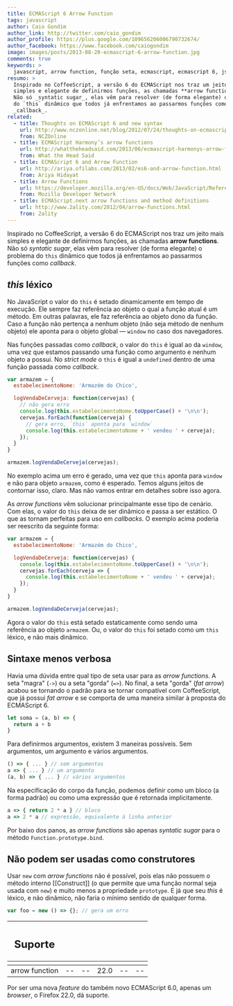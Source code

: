 ```yaml
---
title: ECMAScript 6 Arrow Function
tags: javascript
author: Caio Gondim
author_link: http://twitter.com/caio_gondim
author_profile: https://plus.google.com/109656206006790732674/
author_facebook: https://www.facebook.com/caiogondim
image: images/posts/2013-08-20-ecmascript-6-arrow-function.jpg
comments: true
keywords: >
  javascript, arrow function, função seta, ecmascript, ecmascript 6, js, coffeescript, firefox
resumo: >
  Inspirado no CoffeeScript, a versão 6 do ECMAScript nos traz um jeito mais
  simples e elegante de definirmos funções, as chamadas **arrow functions**.
  Não só _syntatic sugar_, elas vêm para resolver (de forma elegante) o problema
  do `this` dinâmico que todos já enfrentamos ao passarmos funções como
  _callback_.
related:
  - title: Thoughts on ECMAScript 6 and new syntax
    url: http://www.nczonline.net/blog/2012/07/24/thoughts-on-ecmascript-6-and-new-syntax/
    from: NCZOnline
  - title: ECMAScript Harmony’s arrow functions
    url: http://whattheheadsaid.com/2013/06/ecmascript-harmonys-arrow-functions
    from: What the Head Said
  - title: ECMAScript 6 and Arrow Function
    url: http://ariya.ofilabs.com/2013/02/es6-and-arrow-function.html
    from: Ariya Hidayat
  - title: Arrow Functions
    url: https://developer.mozilla.org/en-US/docs/Web/JavaScript/Reference/arrow_functions
    from: Mozilla Developer Network
  - title: ECMAScript.next arrow functions and method definitions
    url: http://www.2ality.com/2012/04/arrow-functions.html
    from: 2ality
---
```


Inspirado no CoffeeScript, a versão 6 do ECMAScript nos traz um jeito mais
simples e elegante de definirmos funções, as chamadas **arrow functions**. Não
só _syntatic sugar_, elas vêm para resolver (de forma elegante) o problema do
`this` dinâmico que todos já enfrentamos ao passarmos funções como _callback_.


## _this_ léxico

No JavaScript o valor do `this` é setado dinamicamente em tempo de execução. Ele
sempre faz referência ao objeto o qual a função atual é um método. Em outras
palavras, ele faz referência ao objeto dono da função. Caso a função não
pertença a nenhum objeto (não seja método de nenhum objeto) ele aponta para o
objeto global — `window` no caso dos navegadores.

Nas funções passadas como _callback_, o valor do `this` é igual ao da `window`,
uma vez que estamos passando uma função como argumento e nenhum objeto a possui.
No _strict mode_ o `this` é igual a `undefined` dentro de uma função passada
como _callback_.

```javascript
var armazem = {
  estabelecimentoNome: 'Armazém do Chico',

  logVendaDeCerveja: function(cervejas) {
    // não gera erro
    console.log(this.estabelecimentoNome.toUpperCase() + '\n\n');
    cervejas.forEach(function(cerveja) {
      // gera erro, `this` aponta para `window`
      console.log(this.estabelecimentoNome + ' vendeu ' + cerveja);
    });
  }
}

armazem.logVendaDeCerveja(cervejas);
```

No exemplo acima um erro é gerado, uma vez que `this` aponta para `window` e não
para objeto `armazem`, como é esperado. Temos alguns jeitos de contornar isso,
claro. Mas não vamos entrar em detalhes sobre isso agora.

As _arrow functions_ vêm solucionar principalmante esse tipo de cenário. Com
elas, o valor do `this` deixa de ser dinâmico e passa a ser estático. O que as
tornam perfeitas para uso em _callbacks_. O exemplo acima poderia ser reescrito
da seguinte forma:

```javascript
var armazem = {
  estabelecimentoNome: 'Armazém do Chico',

  logVendaDeCerveja: function(cervejas) {
    console.log(this.estabelecimentoNome.toUpperCase() + '\n\n');
    cervejas.forEach(cerveja => {
      console.log(this.estabelecimentoNome + ' vendeu ' + cerveja);
    });
  }
}

armazem.logVendaDeCerveja(cervejas);
```

Agora o valor do `this` está setado estaticamente como sendo uma referência ao
objeto `armazem`. Ou, o valor do `this` foi setado como um `this` léxico, e não
mais dinâmico.


## Sintaxe menos verbosa

Havia uma dúvida entre qual tipo de seta usar para as _arrow functions_. A seta
"magra" (`->`) ou a seta "gorda" (`=>`). No final, a seta "gorda" (<em>fat
arrow</em>) acabou se tornando o padrão para se tornar compatível com
CoffeeScript, que já possui _fat arrow_ e se comporta de uma maneira similar à
proposta do ECMAScript 6.

```javascript
let soma = (a, b) => {
  return a + b
}
```

Para definirmos argumentos, existem 3 maneiras possíveis. Sem argumentos, um
argumento e vários argumentos.

```javascript
() => { ... } // sem argumentos
a => { ... } // um argumento
(a, b) => { ... } // vários argumentos
```

Na especificação do corpo da função, podemos definir como um bloco (a forma
padrão) ou como uma expressão que é retornada implicitamente.

```javascript
a => { return 2 * a } // bloco
a => 2 * a // expressão, equivalente à linha anterior
```

Por baixo dos panos, as _arrow functions_ são apenas _syntatic sugar_ para o
método `Function.prototype.bind`.


## Não podem ser usadas como construtores

Usar `new` com _arrow functions_ não é possível, pois elas não possuem o método
interno \[\[Construct\]\] (o que permite que uma função normal seja usada com
`new`) e muito menos a propriedade `prototype`. E já que seu _this_ é léxico, e
não dinâmico, não faria o mínimo sentido de qualquer forma.

```javascript
var foo = new () => {}; // gera um erro
```

<table class="support">
  <thead>
    <tr>
      <th class="subject"><h2>Suporte</h2></th>
      <th class="browser chrome"><div class="i"></div></th>
      <th class="browser safari"><div class="i"></div></th>
      <th class="browser firefox"><div class="i"></div></th>
      <th class="browser ie"><div class="i"></div></th>
      <th class="browser opera"><div class="i"></div></th>
    </tr>
    <tr>
      <th></th>
      <th colspan="5" class="base"></th>
    </tr>
  </thead>
  <tbody>
    <tr>
      <td class="property">arrow function</td>
      <td>--</td>
      <td>--</td>
      <td>22.0</td>
      <td>--</td>
      <td>--</td>
    </tr>
  </tbody>
</table>

Por ser uma nova _feature_ do também novo ECMAScript 6.0, apenas um _browser_, o
Firefox 22.0, dá suporte.
